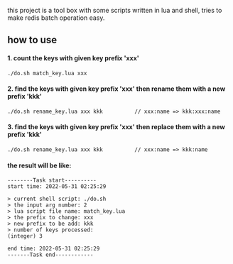 this project is a tool box with some scripts written in lua and shell, tries to make redis batch operation easy.

## how to use
#### 1. count the keys with given key prefix 'xxx'
```
./do.sh match_key.lua xxx
```
#### 2. find the keys with given key prefix 'xxx' then rename them with a new prefix 'kkk'
```
./do.sh rename_key.lua xxx kkk          // xxx:name => kkk:xxx:name
```
#### 3. find the keys with given key prefix 'xxx' then replace them with a new prefix 'kkk'
```
./do.sh rename_key.lua xxx kkk          // xxx:name => kkk:name
```
#### the result will be like:
```
--------Task start----------
start time: 2022-05-31 02:25:29

> current shell script: ./do.sh
> the input arg number: 2
> lua script file name: match_key.lua
> the prefix to change: xxx
> new prefix to be add: kkk
> number of keys processed:
(integer) 3

end time: 2022-05-31 02:25:29
-------Task end------------
```
